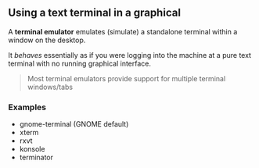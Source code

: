 ## Using a text terminal in a graphical

A **terminal emulator** emulates (simulate) a standalone terminal within a window on the desktop.

It _behaves_ essentially as if you were logging into the machine at a pure text terminal with no running graphical interface.

> Most terminal emulators provide support for multiple terminal windows/tabs

### Examples

* gnome-terminal (GNOME default)
* xterm
* rxvt
* konsole
* terminator
